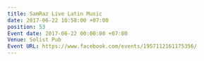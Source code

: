 ```yaml
---
title: SamRaz Live Latin Music
date: 2017-06-22 10:58:00 +07:00
position: 53
Event date: 2017-06-22 00:00:00 +07:00
Venue: Solist Pub
Event URL: https://www.facebook.com/events/1957112161175356/
---
```


